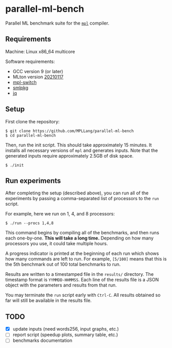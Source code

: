 # parallel-ml-bench
Parallel ML benchmark suite for the [`mpl`](https://github.com/MPLLang/mpl)
compiler.

## Requirements

Machine: Linux x86_64 multicore

Software requirements:
  * GCC version 9 (or later)
  * MLton version [20210117](https://github.com/MLton/mlton/releases/tag/on-20210117-release)
  * [mpl-switch](https://github.com/MPLLang/mpl-switch)
  * [smlpkg](https://github.com/diku-dk/smlpkg)
  * [jq](https://stedolan.github.io/jq/)

## Setup

First clone the repository:
```
$ git clone https://github.com/MPLLang/parallel-ml-bench
$ cd parallel-ml-bench
```

Then, run the init script. This should take approximately 15 minutes. It
installs all necessary  versions of `mpl` and generates inputs. Note that
the generated inputs require approximately 2.5GB of disk space.
```
$ ./init
```

## Run experiments

After completing the setup (described above), you can run all of the
experiments by passing a comma-separated list of processors to the `run`
script.

For example, here we run on 1, 4, and 8 processors:
```
$ ./run --procs 1,4,8
```

This command begins by compiling all of the benchmarks, and then runs each
one-by-one. **This will take a long time.** Depending on how many processors
you use, it could take multiple hours.

A progress indicator is printed at the beginning of each run which shows how
many commands are left to run. For example, `[5/100]` means that this is the
5th benchmark out of 100 total benchmarks to run.

Results are written to a timestamped file in the `results/` directory. The
timestamp format is `YYMMDD-HHMMSS`. Each line of the results file is a
JSON object with the parameters and results from that run.

You may terminate the `run` script early with `Ctrl-C`. All results obtained
so far will still be available in the results file.

## TODO

  * [x] update inputs (need words256, input graphs, etc.)
  * [ ] report script (speedup plots, summary table, etc.)
  * [ ] benchmarks documentation
